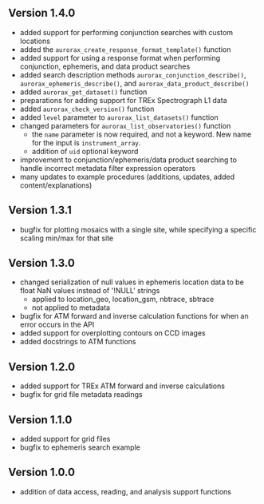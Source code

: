 Version 1.4.0
-------------------------

- added support for performing conjunction searches with custom locations
- added the `aurorax_create_response_format_template()` function
- added support for using a response format when performing conjunction, ephemeris, and data product searches
- added search description methods `aurorax_conjunction_describe()`, `aurorax_ephemeris_describe()`, and `aurorax_data_product_describe()`
- added `aurorax_get_dataset()` function
- preparations for adding support for TREx Spectrograph L1 data
- added `aurorax_check_version()` function
- added `level` parameter to `aurorax_list_datasets()` function
- changed parameters for `aurorax_list_observatories()` function
  - the `name` parameter is now required, and not a keyword. New name for the input is `instrument_array`.
  - addition of `uid` optional keyword
- improvement to conjunction/ephemeris/data product searching to handle incorrect metadata filter expression operators
- many updates to example procedures (additions, updates, added content/explanations)


Version 1.3.1
-------------------------

- bugfix for plotting mosaics with a single site, while specifying a specific scaling min/max for that site


Version 1.3.0
-------------------------

- changed serialization of null values in ephemeris location data to be float NaN values instead of '!NULL' strings
    - applied to location_geo, location_gsm, nbtrace, sbtrace
    - not applied to metadata
- bugfix for ATM forward and inverse calculation functions for when an error occurs in the API
- added support for overplotting contours on CCD images
- added docstrings to ATM functions


Version 1.2.0
-------------------------

- added support for TREx ATM forward and inverse calculations
- bugfix for grid file metadata readings


Version 1.1.0
-------------------------

- added support for grid files
- bugfix to ephemeris search example


Version 1.0.0
-------------------------

- addition of data access, reading, and analysis support functions

